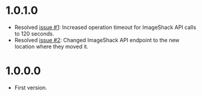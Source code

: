 # 1.0.1.0 #
  * Resolved [issue #1](https://code.google.com/p/imageshackwriterplugin/issues/detail?id=#1): Increased operation timeout for ImageShack API calls to 120 seconds.
  * Resolved [issue #2](https://code.google.com/p/imageshackwriterplugin/issues/detail?id=#2): Changed ImageShack API endpoint to the new location where they moved it.
# 1.0.0.0 #
  * First version.